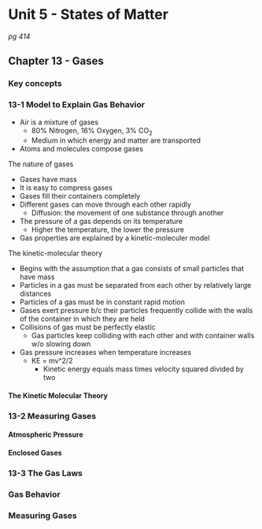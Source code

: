 # Unit 5 - States of Matter
_pg 414_

## Chapter 13 - Gases

### Key concepts

### 13-1 Model to Explain Gas Behavior

- Air is a mixture of gases 
  -  80% Nitrogen, 16% Oxygen, 3% CO<sub>2</sub>
  -  Medium in which energy and matter are transported
-  Atoms and molecules compose gases

The nature of gases
-  Gases have mass
-  It is easy to compress gases
-  Gases fill their containers completely 
-  Different gases can move through each other rapidly
   -  Diffusion: the movement of one substance through another
-  The pressure of a gas depends on its temperature 
   -  Higher the temperature, the lower the pressure
-  Gas properties are explained by a kinetic-moleculer model
  
  
  The kinetic-molecular theory
-  Begins with the assumption that a gas consists of small particles that have mass
-  Particles in a gas must be separated from each other by relatively large distances
-  Particles of a gas must be in constant rapid motion
-  Gases exert pressure b/c their particles frequently collide with the walls of the container in which they are held
-  Collisions of gas must be perfectly elastic
   -  Gas particles keep colliding with each other and with container walls w/o slowing down
-  Gas pressure increases when temperature increases 
   -  KE = mv^2/2
      -  Kinetic energy equals mass times velocity squared divided by two

#### The Kinetic Molecular Theory

### 13-2 Measuring Gases

#### Atmospheric Pressure

#### Enclosed Gases

### 13-3 The Gas Laws

### Gas Behavior

### Measuring Gases

